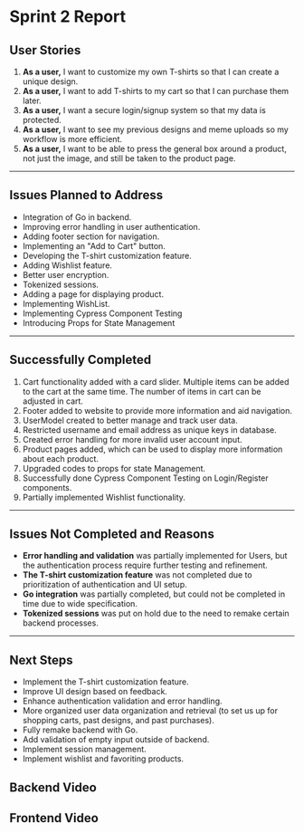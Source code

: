 # Sprint 2 Report

## User Stories

1. **As a user,** I want to customize my own T-shirts so that I can create a unique design.
2. **As a user,** I want to add T-shirts to my cart so that I can purchase them later.
3. **As a user,** I want a secure login/signup system so that my data is protected.
4. **As a user,** I want to see my previous designs and meme uploads so my workflow is more efficient.
5. **As a user,** I want to be able to press the general box around a product, not just the image, and still be taken to the product page.

---

## Issues Planned to Address

- Integration of Go in backend.
- Improving error handling in user authentication.
- Adding footer section for navigation.
- Implementing an "Add to Cart" button.
- Developing the T-shirt customization feature.
- Adding Wishlist feature.
- Better user encryption.
- Tokenized sessions.
- Adding a page for displaying product.
- Implementing WishList.
- Implementing Cypress Component Testing
- Introducing Props for State Management 

---

## Successfully Completed

1. Cart functionality added with a card slider. Multiple items can be added to the cart at the same time. The number of items in cart can be adjusted in cart.
2. Footer added to website to provide more information and aid navigation.
3. UserModel created to better manage and track user data.
4. Restricted username and email address as unique keys in database.
5. Created error handling for more invalid user account input.
6. Product pages added, which can be used to display more information about each product.
7. Upgraded codes to props for state Management.
8. Successfully done Cypress Component Testing on Login/Register components.
9. Partially implemented Wishlist functionality.

---

## Issues Not Completed and Reasons

- **Error handling and validation** was partially implemented for Users, but the authentication process require further testing and refinement.
- **The T-shirt customization feature** was not completed due to prioritization of authentication and UI setup.
- **Go integration** was partially completed, but could not be completed in time due to wide specification.
- **Tokenized sessions** was put on hold due to the need to remake certain backend processes.

---

## Next Steps

- Implement the T-shirt customization feature.
- Improve UI design based on feedback.
- Enhance authentication validation and error handling.
- More organized user data organization and retrieval (to set us up for shopping carts, past designs, and past purchases).
- Fully remake backend with Go.
- Add validation of empty input outside of backend.
- Implement session management.
- Implement wishlist and favoriting products.

## Backend Video



## Frontend Video

